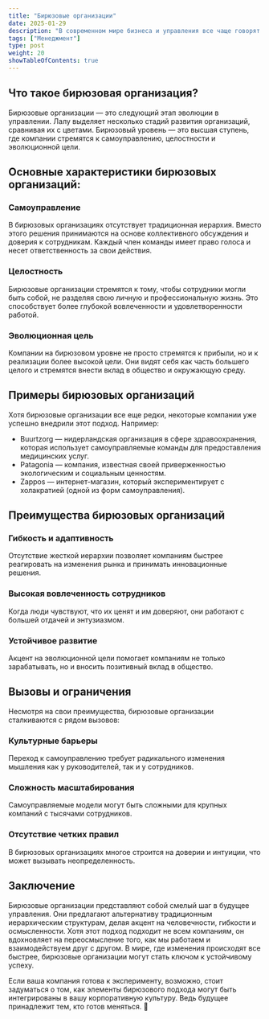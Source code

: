 ```yaml
---
title: "Бирюзовые организации"
date: 2025-01-29
description: "В современном мире бизнеса и управления все чаще говорят о бирюзовых организациях — концепции, которая меняет традиционные представления о структуре компаний, лидерстве и корпоративной культуре. Эта модель, описанная Фредериком Лалу в его книге «Открывая организации будущего» (Reinventing Organizations), предлагает радикально новый взгляд на то, как компании могут функционировать в XXI веке."
tags: ["Менеджмент"]
type: post
weight: 20
showTableOfContents: true
---
```


## Что такое бирюзовая организация?
Бирюзовые организации — это следующий этап эволюции в управлении. Лалу выделяет несколько стадий развития организаций, сравнивая их с цветами. Бирюзовый уровень — это высшая ступень, где компании стремятся к самоуправлению, целостности и эволюционной цели.

## Основные характеристики бирюзовых организаций:
### Самоуправление
В бирюзовых организациях отсутствует традиционная иерархия. Вместо этого решения принимаются на основе коллективного обсуждения и доверия к сотрудникам. Каждый член команды имеет право голоса и несет ответственность за свои действия.
### Целостность
Бирюзовые организации стремятся к тому, чтобы сотрудники могли быть собой, не разделяя свою личную и профессиональную жизнь. Это способствует более глубокой вовлеченности и удовлетворенности работой.
### Эволюционная цель
Компании на бирюзовом уровне не просто стремятся к прибыли, но и к реализации более высокой цели. Они видят себя как часть большего целого и стремятся внести вклад в общество и окружающую среду.

## Примеры бирюзовых организаций
Хотя бирюзовые организации все еще редки, некоторые компании уже успешно внедрили этот подход. Например:

- Buurtzorg — нидерландская организация в сфере здравоохранения, которая использует самоуправляемые команды для предоставления медицинских услуг.
- Patagonia — компания, известная своей приверженностью экологическим и социальным ценностям.
- Zappos — интернет-магазин, который экспериментирует с холакратией (одной из форм самоуправления).

## Преимущества бирюзовых организаций
### Гибкость и адаптивность
Отсутствие жесткой иерархии позволяет компаниям быстрее реагировать на изменения рынка и принимать инновационные решения.
### Высокая вовлеченность сотрудников
Когда люди чувствуют, что их ценят и им доверяют, они работают с большей отдачей и энтузиазмом.
### Устойчивое развитие
Акцент на эволюционной цели помогает компаниям не только зарабатывать, но и вносить позитивный вклад в общество.

## Вызовы и ограничения

Несмотря на свои преимущества, бирюзовые организации сталкиваются с рядом вызовов:

### Культурные барьеры
Переход к самоуправлению требует радикального изменения мышления как у руководителей, так и у сотрудников.
### Сложность масштабирования
Самоуправляемые модели могут быть сложными для крупных компаний с тысячами сотрудников.
### Отсутствие четких правил
В бирюзовых организациях многое строится на доверии и интуиции, что может вызывать неопределенность.

## Заключение
Бирюзовые организации представляют собой смелый шаг в будущее управления. Они предлагают альтернативу традиционным иерархическим структурам, делая акцент на человечности, гибкости и осмысленности. Хотя этот подход подходит не всем компаниям, он вдохновляет на переосмысление того, как мы работаем и взаимодействуем друг с другом. В мире, где изменения происходят все быстрее, бирюзовые организации могут стать ключом к устойчивому успеху.

Если ваша компания готова к эксперименту, возможно, стоит задуматься о том, как элементы бирюзового подхода могут быть интегрированы в вашу корпоративную культуру. Ведь будущее принадлежит тем, кто готов меняться. 🌱